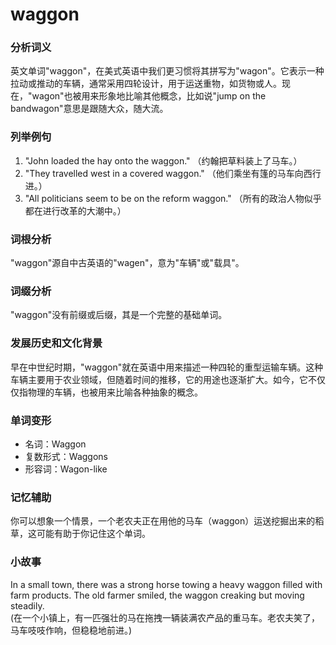 # waggon

### 分析词义

  

英文单词"waggon"，在美式英语中我们更习惯将其拼写为"wagon"。它表示一种拉动或推动的车辆，通常采用四轮设计，用于运送重物，如货物或人。现在，"wagon"也被用来形象地比喻其他概念，比如说"jump on the bandwagon"意思是跟随大众，随大流。

  

### 列举例句

  

1.  "John loaded the hay onto the waggon." （约翰把草料装上了马车。）
2.  "They travelled west in a covered waggon." （他们乘坐有篷的马车向西行进。）
3.  "All politicians seem to be on the reform waggon." （所有的政治人物似乎都在进行改革的大潮中。）

  

### 词根分析

  

"waggon"源自中古英语的"wagen"，意为"车辆"或"载具"。

  

### 词缀分析

  

"waggon"没有前缀或后缀，其是一个完整的基础单词。

  

### 发展历史和文化背景

  

早在中世纪时期，"waggon"就在英语中用来描述一种四轮的重型运输车辆。这种车辆主要用于农业领域，但随着时间的推移，它的用途也逐渐扩大。如今，它不仅仅指物理的车辆，也被用来比喻各种抽象的概念。

  

### 单词变形

  

*   名词：Waggon
*   复数形式：Waggons
*   形容词：Wagon-like

  

### 记忆辅助

  

你可以想象一个情景，一个老农夫正在用他的马车（waggon）运送挖掘出来的稻草，这可能有助于你记住这个单词。

  

### 小故事

  

In a small town, there was a strong horse towing a heavy waggon filled with farm products. The old farmer smiled, the waggon creaking but moving steadily.  
(在一个小镇上，有一匹强壮的马在拖拽一辆装满农产品的重马车。老农夫笑了，马车吱吱作响，但稳稳地前进。)
